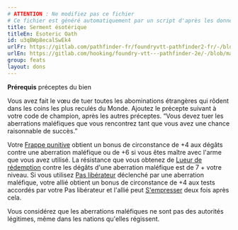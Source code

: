 ```yaml
---
# ATTENTION : Ne modifiez pas ce fichier
# Ce fichier est généré automatiquement par un script d'après les données du module Foundry VTT officiel et de sa traduction
title: Serment ésotérique
titleEn: Esoteric Oath
id: u3qBWp8ecalSwEk4
urlFr: https://gitlab.com/pathfinder-fr/foundryvtt-pathfinder2-fr/-/blob/master/data/feats/u3qBWp8ecalSwEk4.htm
urlEn: https://gitlab.com/hooking/foundry-vtt---pathfinder-2e/-/blob/master/packs/data/feats.db/esoteric-oath.json
group: feats
layout: dons
---
```

**Prérequis** préceptes du bien

Vous avez fait le vœu de tuer toutes les abominations étrangères qui rôdent dans les coins les plus reculés du Monde. Ajoutez le précepte suivant à votre code de champion, après les autres préceptes. “Vous devez tuer les aberrations maléfiques que vous rencontrez tant que vous avez une chance raisonnable de succès.”

Votre [Frappe punitive](../actions/frappe-punitive.md) obtient un bonus de circonstance de +4 aux dégâts contre une aberration maléfique ou de +6 si vous êtes maître avec l'arme que vous avez utilisé. La résistance que vous obtenez de [Lueur de rédemption](../actions/lueur-de-rédemption.md) contre les dégâts d'une aberration maléfique est de 7 + votre niveau. Si vous utilisez [Pas libérateur](../actions/pas-libérateur.md) déclenché par une aberration maléfique, votre allié obtient un bonus de circonstance de +4 aux tests accordés par votre Pas libérateur et l'allié peut  [S'empresser](../actions/faire-un-pas.md) deux fois après cela.

Vous considérez que les aberrations maléfiques ne sont pas des autorités légitimes, même dans les nations qu'elles régissent.


